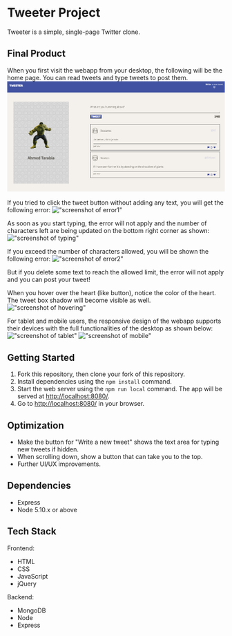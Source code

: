 # Tweeter Project

Tweeter is a simple, single-page Twitter clone.

## Final Product

When you first visit the webapp from your desktop, the following will be the home page. You can read tweets and type tweets to post them.
!["screenshot of frontpage"](https://github.com/ahmedtarabia/tweeter/blob/master/public/images/firstpage.png?raw=true)

If you tried to click the tweet button without adding any text, you will get the following error:
!["screenshot of error1"](https://github.com/ahmedtarabia/tweeter/public/images/error1.png?raw=true)

As soon as you start typing, the error will not apply and the number of characters left are being updated on the bottom right corner as shown:
!["screenshot of typing"](https://github.com/ahmedtarabia/tweeter/public/images/typing.png?raw=true)

If you exceed the number of characters allowed, you will be shown the following error:
!["screenshot of error2"](https://github.com/ahmedtarabia/tweeter/public/images/Error2.png?raw=true)

But if you delete some text to reach the allowed limit, the error will not apply and you can post your tweet!

When you hover over the heart (like button), notice the color of the heart. The tweet box shadow will become visible as well. 
!["screenshot of hovering"](https://github.com/ahmedtarabia/tweeter/public/images/hover.png?raw=true)

For tablet and mobile users, the responsive design of the webapp supports their devices with the full functionalities of the desktop as shown below: 
!["screenshot of tablet"](https://github.com/ahmedtarabia/tweeter/public/images/tablet.png?raw=true)
!["screenshot of mobile"](https://github.com/ahmedtarabia/tweeter/public/images/mobile.png?raw=true)

## Getting Started

1. Fork this repository, then clone your fork of this repository.
2. Install dependencies using the `npm install` command.
3. Start the web server using the `npm run local` command. The app will be served at <http://localhost:8080/>.
4. Go to <http://localhost:8080/> in your browser.

## Optimization

- Make the button for "Write a new tweet" shows the text area for typing new tweets if hidden.
- When scrolling down, show a button that can take you to the top. 
- Further UI/UX improvements. 


## Dependencies

- Express
- Node 5.10.x or above

## Tech Stack

Frontend:
 - HTML
 - CSS
 - JavaScript
 - jQuery
 
 Backend: 
 - MongoDB
 - Node 
 - Express
